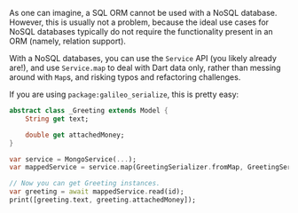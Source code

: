 As one can imagine, a SQL ORM cannot be used with a NoSQL database.
However, this is usually not a problem, because the ideal use cases for NoSQL databases
typically do not require the functionality present in an ORM (namely, relation support).

With a NoSQL databases, you can use the `Service` API (you likely already are!),
and use `Service.map` to deal with Dart data only, rather than messing around with
`Map`s, and risking typos and refactoring challenges.

If you are using `package:galileo_serialize`, this is pretty easy:

```dart
abstract class _Greeting extends Model {
    String get text;

    double get attachedMoney;
}

var service = MongoService(...);
var mappedService = service.map(GreetingSerializer.fromMap, GreetingSerializer.toMap);

// Now you can get Greeting instances.
var greeting = await mappedService.read(id);
print([greeting.text, greeting.attachedMoney]);
```
